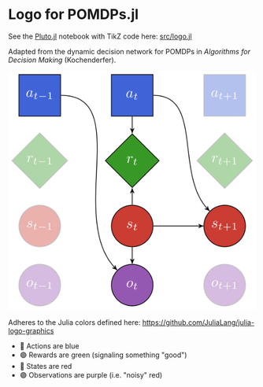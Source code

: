# Logo for POMDPs.jl

See the [Pluto.jl](https://github.com/fonsp/Pluto.jl) notebook with TikZ code here: [src/logo.jl](./src/logo.jl)

Adapted from the dynamic decision network for POMDPs in *Algorithms for Decision Making* (Kochenderfer).

<p align="center">
    <img src="./pomdps_logo.svg"/>
</p>

Adheres to the Julia colors defined here: https://github.com/JuliaLang/julia-logo-graphics
- 🔵 Actions are blue
- 🟢 Rewards are green (signaling something "good")
- 🔴 States are red
- 🟣 Observations are purple (i.e. "noisy" red)